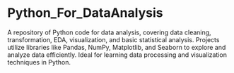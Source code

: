 # Python_For_DataAnalysis
A repository of Python code for data analysis, covering data cleaning, transformation, EDA, visualization, and basic statistical analysis. Projects utilize libraries like Pandas, NumPy, Matplotlib, and Seaborn to explore and analyze data efficiently. Ideal for learning data processing and visualization techniques in Python.
